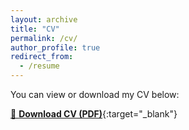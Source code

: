 ```yaml
---
layout: archive
title: "CV"
permalink: /cv/
author_profile: true
redirect_from:
  - /resume
---
```



You can view or download my CV below:

[📄 **Download CV (PDF)**](../files/SanaMahmoodCV.pdf){:target="_blank"}